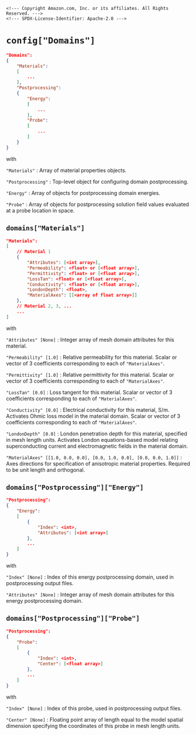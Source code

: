 ```@raw html
<!--- Copyright Amazon.com, Inc. or its affiliates. All Rights Reserved. --->
<!--- SPDX-License-Identifier: Apache-2.0 --->
```

# `config["Domains"]`

```json
"Domains":
{
    "Materials":
    [
        ...
    ],
    "Postprocessing":
    {
        "Energy":
        [
            ...
        ],
        "Probe":
        [
            ...
        ]
    }
}
```

with

`"Materials"` :  Array of material properties objects.

`"Postprocessing"` :  Top-level object for configuring domain postprocessing.

`"Energy"` :  Array of objects for postprocessing domain energies.

`"Probe"` :  Array of objects for postprocessing solution field values evaluated at a probe
location in space.

## `domains["Materials"]`

```json
"Materials":
[
    // Material 1
    {
        "Attributes": [<int array>],
        "Permeability": <float> or [<float array>],
        "Permittivity": <float> or [<float array>],
        "LossTan": <float> or [<float array>],
        "Conductivity": <float> or [<float array>],
        "LondonDepth": <float>,
        "MaterialAxes": [[<array of float array>]]
    },
    // Material 2, 3, ...
    ...
]
```

with

`"Attributes" [None]` :  Integer array of mesh domain attributes for this material.

`"Permeability" [1.0]` :  Relative permeability for this material. Scalar or vector of 3
coefficients corresponding to each of `"MaterialAxes"`.

`"Permittivity" [1.0]` : Relative permittivity for this material. Scalar or vector of 3
coefficients corresponding to each of `"MaterialAxes"`.

`"LossTan" [0.0]` :  Loss tangent for this material. Scalar or vector of 3 coefficients
corresponding to each of `"MaterialAxes"`.

`"Conductivity" [0.0]` :  Electrical conductivity for this material, S/m. Activates Ohmic
loss model in the material domain. Scalar or vector of 3 coefficients corresponding to each
of `"MaterialAxes"`.

`"LondonDepth" [0.0]` :  London penetration depth for this material, specified in mesh
length units. Activates London equations-based model relating superconducting current and
electromagnetic fields in the material domain.

`"MaterialAxes" [[1.0, 0.0, 0.0], [0.0, 1.0, 0.0], [0.0, 0.0, 1.0]]` : Axes directions for
specification of anisotropic material properties. Required to be unit length and orthogonal.

## `domains["Postprocessing"]["Energy"]`

```json
"Postprocessing":
{
    "Energy":
    [
        {
            "Index": <int>,
            "Attributes": [<int array>]
        },
        ...
    ]
}
```

with

`"Index" [None]` :  Index of this energy postprocessing domain, used in postprocessing
output files.

`"Attributes" [None]` :  Integer array of mesh domain attributes for this energy
postprocessing domain.

## `domains["Postprocessing"]["Probe"]`

```json
"Postprocessing":
{
    "Probe":
    [
        {
            "Index": <int>,
            "Center": [<float array>]
        },
        ...
    ]
}
```

with

`"Index" [None]` :  Index of this probe, used in postprocessing output files.

`"Center" [None]` :  Floating point array of length equal to the model spatial dimension
specifying the coordinates of this probe in mesh length units.
